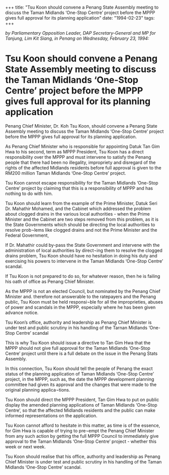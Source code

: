 +++ 
title: "Tsu Koon should convene a Penang State Assembly meeting to discuss the Taman Midlands ‘One-Stop Centre’ project before the MPPP gives full approval for its planning application"
date: "1994-02-23"
tags:
+++

_by Parliamentary Opposition Leader, DAP Secretary-General and MP for Tanjung, Lim Kit Siang, in Penang on Wednesday, February 23, 1994:_

# Tsu Koon should convene a Penang State Assembly meeting to discuss the Taman Midlands ‘One-Stop Centre’ project before the MPPP gives full approval for its planning application

Penang Chief Minister, Dr. Koh Tsu Koon, should convene a Penang State Assembly meeting to discuss the Taman Midlands ‘One-Stop Centre’ project before the MPPP gives full approval for its planning application.</u>

As Penang Chief Minister who is responsible for appointing Datuk Tan Gim Hwa to his second, term as MPPP President, Tsu Koon has a direct responsibility over the MPPP and must intervene to satisfy the Penang people that there had been no illegality, impropriety and disregard of the rights of the affected Midlands residents before full approval is given to the RM200 million Taman Midlands ‘One-Stop Centre’ project.

Tsu Koon cannot escape responsibility for the Taman Midlands ‘One-Stop Centre’ project by claiming that this is a responsibility of MPPP and has nothing to do with him.

Tsu Koon should learn from the example of the Prime Minister, Datuk Seri Dr. Mahathir Mohamed, and the Cabinet which addressed the problem about clogged drains in the various local authorities - when the Prime Minister and the Cabinet are two steps removed from this problem, as it is the State Governments which should be directing the local authorities to resolve prob¬lems like clogged drains and not the Prime Minister and the Federal Government,

If Dr. Mahathir could by-pass the State Government and intervene with the administration of local authorities by direct¬ing them to resolve the clogged drains problem, Tsu Koon should have no hesitation in doing his duty and exercising his powers to intervene in the Taman Midlands ‘One-Stop Centre’ scandal.

If Tsu Koon is not prepared to do so, for whatever reason, then he is failing his oath of office as Penang Chief Minister.

As the MPPP is not an elected Council, but nominated by the Penang Chief Minister and. therefore not answerable to the ratepayers and the Penang public, Tsu Koon must be held responsi¬ble for all the improprieties, abuses of power and scandals in the MPPP, especially where he has been given advance notice.

Tsu Koon’s office, authority and leadership as Penang Chief Minister is under test and public scrutiny in his handling of the Tarnan Midlands ‘One-Stop Centre’ scandal

This is why Tsu Koon should issue a directive to Tan Gim Hwa that the MPPP should not give full approval for the Taman Midlands ‘One-Stop Centre’ project until there is a full debate on the issue in the Penang Stats Assembly.

In this connection, Tsu Koon should tell the people of Penang the exact status of the planning application of Taman Midlands ‘One-Stop Centre’ project, in the MPPP, such as, the date the MPPP development planning committee had given its approval and the changes that were made to the original planning applica¬tions.

Tsu Koon should direct the MPPP President, Tan Gim Hwa to put on public display the amended planning applications of Taman Midlands ‘One-Stop Centre’, so that the affected Midlands residents and the public can make informed representations on the application.

Tsu Koon cannot afford to hesitate in this matter, as time is of the essence, for Gim Hwa is capable of trying to pre¬empt the Penang Chief Minister from any such action by getting the full MPPP Council to immediately give approval to the Taman Midlands ‘One-Stop Centre’ project - whether this week or next week.

Tsu Koon should realise that his office, authority and leadership as Penang Chief Minister is under test and public scrutiny in his handling of the Taman Midlands ‘One-Stop Centre’ scandal.
 
